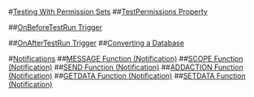 #[Testing With Permission Sets](testing-permissionsets.md)
##[TestPermissions Property](property-testpermissions.md)

##[OnBeforeTestRun Trigger](trigger-onbeforetestrun.md)

##[OnAfterTestRun Trigger](trigger-onaftertestrun.md)
##[Converting a Database](upgrade-convertingdatabase.md)

#[Notifications](notifications-developing.md)
##[MESSAGE Function (Notification)](function-notificationmessage.md)
##[SCOPE Function (Notification)](function-notificationscope.md)
##[SEND Function (Notification)](function-notificationsend.md)
##[ADDACTION Function (Notification)](function-notificationaddaction.md)
##[GETDATA Function (Notification)](function-notificationgetdata.md)
##[SETDATA Function (Notification)](function-notificationsetdata.md)



